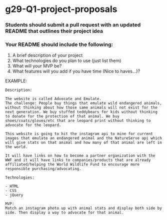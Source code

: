 # g29-Q1-project-proposals

### Students should submit a pull request with an updated README that outlines their project idea

### Your README should include the following:

1. A brief description of your project
2. What technologies do you plan to use (just list them)
3. What will your MVP be?
4. What features will you add if you have time (Nice to haves...)?

EXAMPLE:
```
Description:

The website is called Advocate and Emulate.
The challenge: People buy things that emulate wild endangered animals, without thinking about how those same animals will not exist for the next generation. We buy stuffed teddybears for kids without thinking to donate for the protection of that animal. We buy shoes/coats/gloves/etc that are leopard print without thinking to advocate for the leopard.

This website is going to hit the instagram api to mine for current images that emulate an endangered animal and the NatureServe api which will give stats on that animal and how many of that animal are left in the world.

It will have links on how to become a partner organization with the WWF and it will have links to companies/products that are already affiliated/helping the World Wildlife Fund to encourage more responsible purchasing/advocating.

Technologies:

- HTML
- CSS
- jQuery

MVP:
Match an instagram photo up with animal stats and display both side by side. Then display a way to advocate for that animal.
